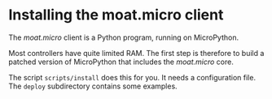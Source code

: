 Installing the moat.micro client
================================

The *moat.micro* client is a Python program, running on MicroPython.

Most controllers have quite limited RAM. The first step is therefore to
build a patched version of MicroPython that includes the *moat.micro* core.

The script ``scripts/install`` does this for you. It needs a configuration
file. The ``deploy`` subdirectory contains some examples.
